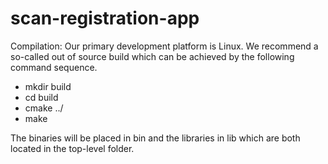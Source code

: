 scan-registration-app
=====================
Compilation:
Our primary development platform is Linux. 
We recommend a so-called out of source build which can be achieved
by the following command sequence.

- mkdir build
- cd build
- cmake ../
- make

The binaries will be placed in bin and the libraries in lib which
are both located in the top-level folder.
